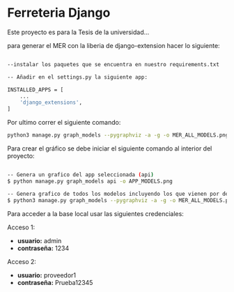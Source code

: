 # Ferreteria Django

Este proyecto es para la Tesis de la universidad...

para generar el MER con la liberia de django-extension hacer lo siguiente:

```sh

--instalar los paquetes que se encuentra en nuestro requirements.txt

-- Añadir en el settings.py la siguiente app:

INSTALLED_APPS = [  
    ...
    'django_extensions',
]

```

Por ultimo correr el siguiente comando:

```sh
python3 manage.py graph_models --pygraphviz -a -g -o MER_ALL_MODELS.png
```

Para crear el gráfico se debe iniciar el siguiente comando al interior del proyecto:

```sh

-- Genera un grafico del app seleccionada (api)
$ python manage.py graph_models api -o APP_MODELS.png

-- Genera grafico de todos los modelos incluyendo los que vienen por defecto de Django
$ python3 manage.py graph_models --pygraphviz -a -g -o MER_ALL_MODELS.png

```

Para acceder a la base local usar las siguientes credenciales:

Acceso 1:

- **usuario:** admin
- **contraseña:** 1234

Acceso 2:
- **usuario:** proveedor1
- **contraseña:** Prueba12345
